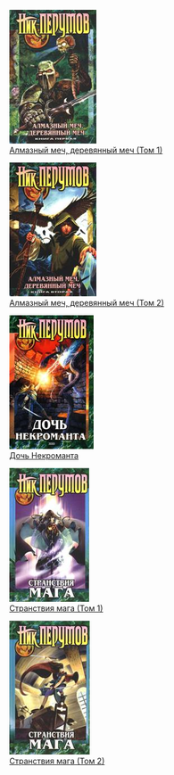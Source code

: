 ![](Алмазный%20меч,%20деревянный%20меч%20(Том%201).jpg)  
[Алмазный меч, деревянный меч (Том 1)](Алмазный%20меч,%20деревянный%20меч%20(Том%201).txt)

![](Алмазный%20меч,%20деревянный%20меч%20(Том%202).jpg)  
[Алмазный меч, деревянный меч (Том 2)](Алмазный%20меч,%20деревянный%20меч%20(Том%202).txt)

![](Дочь%20Некроманта.jpg)  
[Дочь Некроманта](Дочь%20Некроманта.txt)

![](Странствия%20мага%20(Том%201).jpg)  
[Странствия мага (Том 1)](Странствия%20мага%20(Том%201).txt)

![](Странствия%20мага%20(Том%202).jpg)  
[Странствия мага (Том 2)](Странствия%20мага%20(Том%202).txt)
